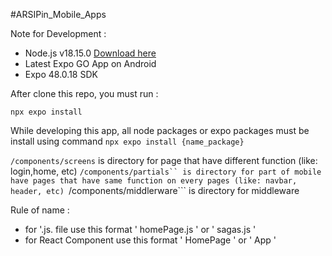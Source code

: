 #ARSIPin_Mobile_Apps

Note for Development :
- Node.js v18.15.0 [Download here](https://nodejs.org/dist/v18.15.0/node-v18.15.0-x64.msi)
- Latest Expo GO App on Android
- Expo 48.0.18 SDK 

After clone this repo, you must run :
```
npx expo install
```

While developing this app, all node packages or expo packages must be install using command
```npx expo install {name_package}```

```/components/screens``` is directory for page that have different function (like: login,home, etc)
```/components/partials`` is directory for part of mobile have pages that have same function on every pages (like: navbar, header, etc)
```/components/middlerware``` is directory for middleware 

Rule of name :
- for '.js. file use this format ' homePage.js ' or ' sagas.js '
- for React Component use this format ' HomePage '  or ' App '
